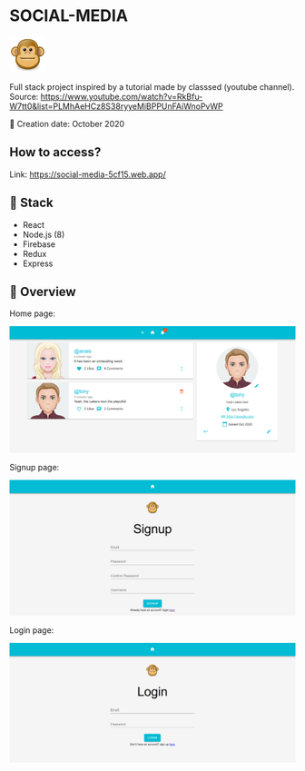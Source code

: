 # SOCIAL-MEDIA

![im_1](./app-client/src/images/icon.png)

Full stack project inspired by a tutorial made by classsed (youtube channel).
Source: https://www.youtube.com/watch?v=RkBfu-W7tt0&list=PLMhAeHCz8S38ryyeMiBPPUnFAiWnoPvWP

:date: Creation date: October 2020

## How to access?

Link: https://social-media-5cf15.web.app/

## :wrench: Stack

- React
- Node.js (8)
- Firebase
- Redux
- Express

## :eyes: Overview

Home page:

![im_2](./screenshots/home-page.png)

Signup page:

![im_3](./screenshots/signup-page.png)

Login page:

![im_4](./screenshots/login-page.png)



